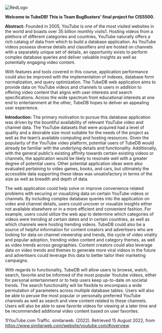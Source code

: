 ![RedLogo](https://user-images.githubusercontent.com/71825413/185238293-f0140573-f7e2-4158-aac8-873ac2126e20.png)


**Welcome to TubeDB! This is Team BugBusters' final project for CIS5500.**

**Abstract:**
Founded in 2005, YouTube is one of the most visited websites in the world and boasts over 35 billion monthly visits1. Hosting videos from a plethora of different categories and countries, YouTube naturally offers a rich catalog of data from which to build a database application. As YouTube videos possess diverse details and classifiers and are hosted on channels with a separately unique set of details, an opportunity exists to perform complex database queries and deliver valuable insights as well as potentially engaging video content.

With features and tools covered in this course, application performance could also be improved with the implementation of indexes, database form normalization, and query optimization. The TubeDB web application aims to provide data on YouTube videos and channels to users in addition to offering video content that aligns with user interests and search specifications. Across the wide spectrum from educational interests at one end to entertainment at the other, TubeDB hopes to deliver an appealing user experience.   

**Introduction:**
The primary motivation to pursue this database application was driven by the bountiful availability of relevant YouTube video and channel data. The YouTube datasets that were acquired had a level of quality and a desirable size most suitable for the needs of the project as well as the team’s available computing and hosting resources. Given the popularity of the YouTube video platform, potential users of TubeDB would already be familiar with the underlying details and functionality. Additionally, with the general public’s existing affinity towards certain existing videos or channels, the application would be likely to resonate well with a greater degree of potential users. Other potential application ideas were also evaluated pertaining to video games, books, and cars, but ultimately the accessible data supporting these ideas was unsatisfactory in terms of the size as well as breadth and depth of data. 

The web application could help solve or improve convenience related problems with securing or visualizing data on certain YouTube videos or channels. By including complex database queries into the application on video and channel details, users could uncover or visualize insights either not available elsewhere or in a more efficient and convenient fashion. For example, users could utilize the web app to determine which categories of videos were trending at certain dates and in certain countries, as well as which channels were hosting trending videos. TubeDB could also be a source of helpful information for content creators and advertisers who are looking for data on channel viewership and trends, the cycle of video virality and popular adoption, trending video content and category themes, as well as video trends across geographies. Content creators could also leverage data on video trends and themes to generate more viral videos in the future and advertisers could leverage this data to better tailor their marketing campaigns.
 
With regards to functionality, TubeDB will allow users to browse, watch, search, favorite and be informed of the most popular Youtube videos, either for personal entertainment or to help users keep up-to-date on societal trends. The search functionality will be flexible to encompass a wide permutation of parameters across multiple database tables. Users will also be able to peruse the most popular or personally preferred YouTube channels as well as search and view content related to these channels. Users will also be able to save favorite videos for viewing at a later time and be recommended additional video content based on user favorites.

1)YouTube.com Traffic. similarweb. (2022). Retrieved 15 August 2022, from https://www.similarweb.com/website/youtube.com/#overview.
